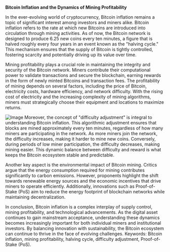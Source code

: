 **Bitcoin Inflation and the Dynamics of Mining Profitability**

In the ever-evolving world of cryptocurrency, Bitcoin inflation remains a topic of significant interest among investors and miners alike. Bitcoin inflation refers to the rate at which new Bitcoins are introduced into circulation through mining activities. As of now, the Bitcoin network is designed to produce 6.25 new coins every ten minutes, a figure that is halved roughly every four years in an event known as the "halving cycle." This mechanism ensures that the supply of Bitcoin is tightly controlled, fostering scarcity and potentially driving up its value over time.

Mining profitability plays a crucial role in maintaining the integrity and security of the Bitcoin network. Miners contribute their computational power to validate transactions and secure the blockchain, earning rewards in the form of newly minted Bitcoins and transaction fees. The profitability of mining depends on several factors, including the price of Bitcoin, electricity costs, hardware efficiency, and network difficulty. With the rising cost of electricity and the increasing complexity of mining algorithms, miners must strategically choose their equipment and locations to maximize returns.


![Image](https://github.com/user-attachments/assets/b8266eee-691e-4ee1-99ef-bfa10d234fd4)
Moreover, the concept of "difficulty adjustment" is integral to understanding Bitcoin inflation. This algorithmic adjustment ensures that blocks are mined approximately every ten minutes, regardless of how many miners are participating in the network. As more miners join the network, the difficulty increases, making it harder to mine new coins. Conversely, during periods of low miner participation, the difficulty decreases, making mining easier. This dynamic balance between difficulty and reward is what keeps the Bitcoin ecosystem stable and predictable.

Another key aspect is the environmental impact of Bitcoin mining. Critics argue that the energy consumption required for mining contributes significantly to carbon emissions. However, proponents highlight the shift towards renewable energy sources and the economic incentives that drive miners to operate efficiently. Additionally, innovations such as Proof-of-Stake (PoS) aim to reduce the energy footprint of blockchain networks while maintaining decentralization.

In conclusion, Bitcoin inflation is a complex interplay of supply control, mining profitability, and technological advancements. As the digital asset continues to gain mainstream acceptance, understanding these dynamics becomes increasingly important for both individual miners and institutional investors. By balancing innovation with sustainability, the Bitcoin ecosystem can continue to thrive in the face of evolving challenges. Keywords: Bitcoin inflation, mining profitability, halving cycle, difficulty adjustment, Proof-of-Stake (PoS).